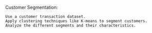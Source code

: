 Customer Segmentation:

    Use a customer transaction dataset.
    Apply clustering techniques like K-means to segment customers.
    Analyze the different segments and their characteristics.

